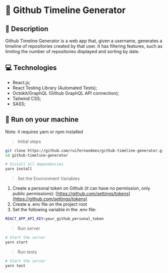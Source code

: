 # 🔀 Github Timeline Generator

## 📝 Description
Github Timeline Generator is a web app that, given a username, generates a timeline of repositories created by that user. It has filtering features, such as limiting the number of repositories displayed and sorting by date.

## 💻 Technologies
- React.js;
- React Testing Library (Automated Tests);
- Octokit/GraphQL (Github GraphQL API connection);
- Tailwind CSS;
- SASS;

## 🚀 Run on your machine

Note: it requires yarn or npm installed 

> Initial steps
```bash
git clone https://github.com/ruifernandees/github-timeline-generator.git
cd github-timeline-generator 

# Install all dependencies
yarn install
```

> Set the Environment Variables
1. Create a personal token on Github (it can have no permission, only public permissions): [https://github.com/settings/tokens](https://github.com/settings/tokens)
2. Create a .env file on the project root
3. Set the following variable in the .env file:
```sh
REACT_APP_API_KEY=your_github_personal_token
```

> Run server
```bash
# Start the server
yarn start
```

> Run tests
```bash
# Start the server
yarn test
```